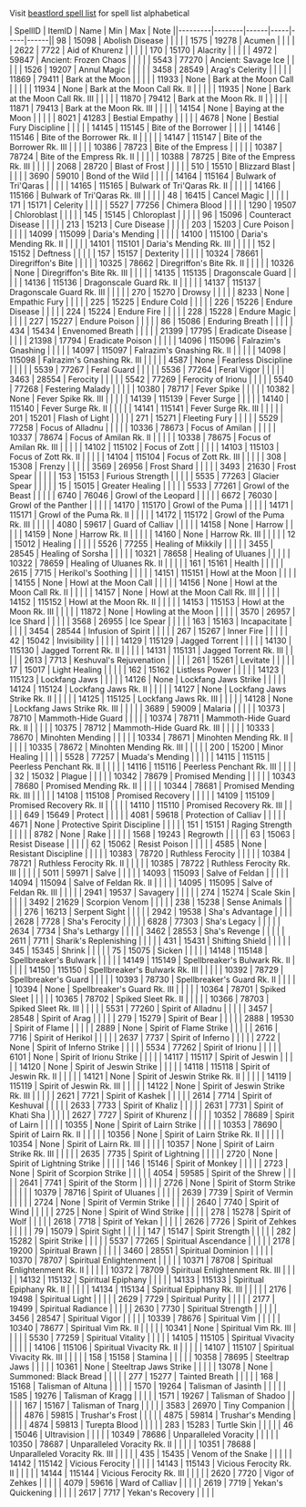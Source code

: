 Visit [beastlord spell list](http://mqemulator.net/spells.php?name=&class=8&minlevel=&maxlevel=&spelleffect=&isearch=Search) for spell list alphabetical


| SpellID | ItemID | Name | Min | Max | Note ||---------|--------|------|-----|-----|------|| 98 | 15098 | Abolish Disease | | | |
| 1575 | 19278 | Acumen | | | |
| 2622 | 7722 | Aid of Khurenz | | | |
| 170 | 15170 | Alacrity | | | |
| 4972 | 59847 | Ancient: Frozen Chaos | | | |
| 5543 | 77270 | Ancient: Savage Ice | | | |
| 1526 | 19207 | Annul Magic | | | |
| 3458 | 28549 | Arag's Celerity | | | |
| 11869 | 79411 | Bark at the Moon | | | |
| 11933 | None | Bark at the Moon Call | | | |
| 11934 | None | Bark at the Moon Call Rk. II | | | |
| 11935 | None | Bark at the Moon Call Rk. III | | | |
| 11870 | 79412 | Bark at the Moon Rk. II | | | |
| 11871 | 79413 | Bark at the Moon Rk. III | | | |
| 14154 | None | Baying at the Moon | | | |
| 8021 | 41283 | Bestial Empathy | | | |
| 4678 | None | Bestial Fury Discipline | | | |
| 14145 | 115145 | Bite of the Borrower | | | |
| 14146 | 115146 | Bite of the Borrower Rk. II | | | |
| 14147 | 115147 | Bite of the Borrower Rk. III | | | |
| 10386 | 78723 | Bite of the Empress | | | |
| 10387 | 78724 | Bite of the Empress Rk. II | | | |
| 10388 | 78725 | Bite of the Empress Rk. III | | | |
| 2068 | 28720 | Blast of Frost | | | |
| 510 | 15510 | Blizzard Blast | | | |
| 3690 | 59010 | Bond of the Wild | | | |
| 14164 | 115164 | Bulwark of Tri'Qaras | | | |
| 14165 | 115165 | Bulwark of Tri'Qaras Rk. II | | | |
| 14166 | 115166 | Bulwark of Tri'Qaras Rk. III | | | |
| 48 | 16415 | Cancel Magic | | | |
| 171 | 15171 | Celerity | | | |
| 5527 | 77256 | Chimera Blood | | | |
| 1290 | 19507 | Chloroblast | | | |
| 145 | 15145 | Chloroplast | | | |
| 96 | 15096 | Counteract Disease | | | |
| 213 | 15213 | Cure Disease | | | |
| 203 | 15203 | Cure Poison | | | |
| 14099 | 115099 | Daria's Mending | | | |
| 14100 | 115100 | Daria's Mending Rk. II | | | |
| 14101 | 115101 | Daria's Mending Rk. III | | | |
| 152 | 15152 | Deftness | | | |
| 157 | 15157 | Dexterity | | | |
| 10324 | 78661 | Diregriffon's Bite | | | |
| 10325 | 78662 | Diregriffon's Bite Rk. II | | | |
| 10326 | None | Diregriffon's Bite Rk. III | | | |
| 14135 | 115135 | Dragonscale Guard | | | |
| 14136 | 115136 | Dragonscale Guard Rk. II | | | |
| 14137 | 115137 | Dragonscale Guard Rk. III | | | |
| 270 | 15270 | Drowsy | | | |
| 8233 | None | Empathic Fury | | | |
| 225 | 15225 | Endure Cold | | | |
| 226 | 15226 | Endure Disease | | | |
| 224 | 15224 | Endure Fire | | | |
| 228 | 15228 | Endure Magic | | | |
| 227 | 15227 | Endure Poison | | | |
| 86 | 15086 | Enduring Breath | | | |
| 434 | 15434 | Envenomed Breath | | | |
| 21399 | 17795 | Eradicate Disease | | | |
| 21398 | 17794 | Eradicate Poison | | | |
| 14096 | 115096 | Falrazim's Gnashing | | | |
| 14097 | 115097 | Falrazim's Gnashing Rk. II | | | |
| 14098 | 115098 | Falrazim's Gnashing Rk. III | | | |
| 4587 | None | Fearless Discipline | | | |
| 5539 | 77267 | Feral Guard | | | |
| 5536 | 77264 | Feral Vigor | | | |
| 3463 | 28554 | Ferocity | | | |
| 5542 | 77269 | Ferocity of Irionu | | | |
| 5540 | 77268 | Festering Malady | | | |
| 10380 | 78717 | Fever Spike | | | |
| 10382 | None | Fever Spike Rk. III | | | |
| 14139 | 115139 | Fever Surge | | | |
| 14140 | 115140 | Fever Surge Rk. II | | | |
| 14141 | 115141 | Fever Surge Rk. III | | | |
| 201 | 15201 | Flash of Light | | | |
| 271 | 15271 | Fleeting Fury | | | |
| 5529 | 77258 | Focus of Alladnu | | | |
| 10336 | 78673 | Focus of Amilan | | | |
| 10337 | 78674 | Focus of Amilan Rk. II | | | |
| 10338 | 78675 | Focus of Amilan Rk. III | | | |
| 14102 | 115102 | Focus of Zott | | | |
| 14103 | 115103 | Focus of Zott Rk. II | | | |
| 14104 | 115104 | Focus of Zott Rk. III | | | |
| 308 | 15308 | Frenzy | | | |
| 3569 | 26956 | Frost Shard | | | |
| 3493 | 21630 | Frost Spear | | | |
| 153 | 15153 | Furious Strength | | | |
| 5535 | 77263 | Glacier Spear | | | |
| 15 | 15015 | Greater Healing | | | |
| 5533 | 77261 | Growl of the Beast | | | |
| 6740 | 76046 | Growl of the Leopard | | | |
| 6672 | 76030 | Growl of the Panther | | | |
| 14170 | 115170 | Growl of the Puma | | | |
| 14171 | 115171 | Growl of the Puma Rk. II | | | |
| 14172 | 115172 | Growl of the Puma Rk. III | | | |
| 4080 | 59617 | Guard of Calliav | | | |
| 14158 | None | Harrow | | | |
| 14159 | None | Harrow Rk. II | | | |
| 14160 | None | Harrow Rk. III | | | |
| 12 | 15012 | Healing | | | |
| 5526 | 77255 | Healing of Mikkily | | | |
| 3455 | 28545 | Healing of Sorsha | | | |
| 10321 | 78658 | Healing of Uluanes | | | |
| 10322 | 78659 | Healing of Uluanes Rk. II | | | |
| 161 | 15161 | Health | | | |
| 2615 | 7715 | Herikol's Soothing | | | |
| 14151 | 115151 | Howl at the Moon | | | |
| 14155 | None | Howl at the Moon Call | | | |
| 14156 | None | Howl at the Moon Call Rk. II | | | |
| 14157 | None | Howl at the Moon Call Rk. III | | | |
| 14152 | 115152 | Howl at the Moon Rk. II | | | |
| 14153 | 115153 | Howl at the Moon Rk. III | | | |
| 11872 | None | Howling at the Moon | | | |
| 3570 | 26957 | Ice Shard | | | |
| 3568 | 26955 | Ice Spear | | | |
| 163 | 15163 | Incapacitate | | | |
| 3454 | 28544 | Infusion of Spirit | | | |
| 267 | 15267 | Inner Fire | | | |
| 42 | 15042 | Invisibility | | | |
| 14129 | 115129 | Jagged Torrent | | | |
| 14130 | 115130 | Jagged Torrent Rk. II | | | |
| 14131 | 115131 | Jagged Torrent Rk. III | | | |
| 2613 | 7713 | Keshuval's Rejuvenation | | | |
| 261 | 15261 | Levitate | | | |
| 17 | 15017 | Light Healing | | | |
| 162 | 15162 | Listless Power | | | |
| 14123 | 115123 | Lockfang Jaws | | | |
| 14126 | None | Lockfang Jaws Strike | | | |
| 14124 | 115124 | Lockfang Jaws Rk. II | | | |
| 14127 | None | Lockfang Jaws Strike Rk. II | | | |
| 14125 | 115125 | Lockfang Jaws Rk. III | | | |
| 14128 | None | Lockfang Jaws Strike Rk. III | | | |
| 3689 | 59009 | Malaria | | | |
| 10373 | 78710 | Mammoth-Hide Guard | | | |
| 10374 | 78711 | Mammoth-Hide Guard Rk. II | | | |
| 10375 | 78712 | Mammoth-Hide Guard Rk. III | | | |
| 10333 | 78670 | Minohten Mending | | | |
| 10334 | 78671 | Minohten Mending Rk. II | | | |
| 10335 | 78672 | Minohten Mending Rk. III | | | |
| 200 | 15200 | Minor Healing | | | |
| 5528 | 77257 | Muada's Mending | | | |
| 14115 | 115115 | Peerless Penchant Rk. II | | | |
| 14116 | 115116 | Peerless Penchant Rk. III | | | |
| 32 | 15032 | Plague | | | |
| 10342 | 78679 | Promised Mending | | | |
| 10343 | 78680 | Promised Mending Rk. II | | | |
| 10344 | 78681 | Promised Mending Rk. III | | | |
| 14108 | 115108 | Promised Recovery | | | |
| 14109 | 115109 | Promised Recovery Rk. II | | | |
| 14110 | 115110 | Promised Recovery Rk. III | | | |
| 649 | 15649 | Protect | | | |
| 4081 | 59618 | Protection of Calliav | | | |
| 4671 | None | Protective Spirit Discipline | | | |
| 151 | 15151 | Raging Strength | | | |
| 8782 | None | Rake | | | |
| 1568 | 19243 | Regrowth | | | |
| 63 | 15063 | Resist Disease | | | |
| 62 | 15062 | Resist Poison | | | |
| 4585 | None | Resistant Discipline | | | |
| 10383 | 78720 | Ruthless Ferocity | | | |
| 10384 | 78721 | Ruthless Ferocity Rk. II | | | |
| 10385 | 78722 | Ruthless Ferocity Rk. III | | | |
| 5011 | 59971 | Salve | | | |
| 14093 | 115093 | Salve of Feldan | | | |
| 14094 | 115094 | Salve of Feldan Rk. II | | | |
| 14095 | 115095 | Salve of Feldan Rk. III | | | |
| 2941 | 19537 | Savagery | | | |
| 274 | 15274 | Scale Skin | | | |
| 3492 | 21629 | Scorpion Venom | | | |
| 238 | 15238 | Sense Animals | | | |
| 276 | 16213 | Serpent Sight | | | |
| 2942 | 19538 | Sha's Advantage | | | |
| 2628 | 7728 | Sha's Ferocity | | | |
| 6828 | 77303 | Sha's Legacy | | | |
| 2634 | 7734 | Sha's Lethargy | | | |
| 3462 | 28553 | Sha's Revenge | | | |
| 2611 | 7711 | Sharik's Replenishing | | | |
| 431 | 15431 | Shifting Shield | | | |
| 345 | 15345 | Shrink | | | |
| 75 | 15075 | Sicken | | | |
| 14148 | 115148 | Spellbreaker's Bulwark | | | |
| 14149 | 115149 | Spellbreaker's Bulwark Rk. II | | | |
| 14150 | 115150 | Spellbreaker's Bulwark Rk. III | | | |
| 10392 | 78729 | Spellbreaker's Guard | | | |
| 10393 | 78730 | Spellbreaker's Guard Rk. II | | | |
| 10394 | None | Spellbreaker's Guard Rk. III | | | |
| 10364 | 78701 | Spiked Sleet | | | |
| 10365 | 78702 | Spiked Sleet Rk. II | | | |
| 10366 | 78703 | Spiked Sleet Rk. III | | | |
| 5531 | 77260 | Spirit of Alladnu | | | |
| 3457 | 28548 | Spirit of Arag | | | |
| 279 | 15279 | Spirit of Bear | | | |
| 2888 | 19530 | Spirit of Flame | | | |
| 2889 | None | Spirit of Flame Strike | | | |
| 2616 | 7716 | Spirit of Herikol | | | |
| 2637 | 7737 | Spirit of Inferno | | | |
| 2722 | None | Spirit of Inferno Strike | | | |
| 5534 | 77262 | Spirit of Irionu | | | |
| 6101 | None | Spirit of Irionu Strike | | | |
| 14117 | 115117 | Spirit of Jeswin | | | |
| 14120 | None | Spirit of Jeswin Strike | | | |
| 14118 | 115118 | Spirit of Jeswin Rk. II | | | |
| 14121 | None | Spirit of Jeswin Strike Rk. II | | | |
| 14119 | 115119 | Spirit of Jeswin Rk. III | | | |
| 14122 | None | Spirit of Jeswin Strike Rk. III | | | |
| 2621 | 7721 | Spirit of Kashek | | | |
| 2614 | 7714 | Spirit of Keshuval | | | |
| 2633 | 7733 | Spirit of Khaliz | | | |
| 2631 | 7731 | Spirit of Khati Sha | | | |
| 2627 | 7727 | Spirit of Khurenz | | | |
| 10352 | 78689 | Spirit of Lairn | | | |
| 10355 | None | Spirit of Lairn Strike | | | |
| 10353 | 78690 | Spirit of Lairn Rk. II | | | |
| 10356 | None | Spirit of Lairn Strike Rk. II | | | |
| 10354 | None | Spirit of Lairn Rk. III | | | |
| 10357 | None | Spirit of Lairn Strike Rk. III | | | |
| 2635 | 7735 | Spirit of Lightning | | | |
| 2720 | None | Spirit of Lightning Strike | | | |
| 146 | 15146 | Spirit of Monkey | | | |
| 2723 | None | Spirit of Scorpion Strike | | | |
| 4054 | 59585 | Spirit of the Shrew | | | |
| 2641 | 7741 | Spirit of the Storm | | | |
| 2726 | None | Spirit of Storm Strike | | | |
| 10379 | 78716 | Spirit of Uluanes | | | |
| 2639 | 7739 | Spirit of Vermin | | | |
| 2724 | None | Spirit of Vermin Strike | | | |
| 2640 | 7740 | Spirit of Wind | | | |
| 2725 | None | Spirit of Wind Strike | | | |
| 278 | 15278 | Spirit of Wolf | | | |
| 2618 | 7718 | Spirit of Yekan | | | |
| 2626 | 7726 | Spirit of Zehkes | | | |
| 79 | 15079 | Spirit Sight | | | |
| 147 | 15147 | Spirit Strength | | | |
| 282 | 15282 | Spirit Strike | | | |
| 5537 | 77265 | Spiritual Ascendance | | | |
| 2178 | 19200 | Spiritual Brawn | | | |
| 3460 | 28551 | Spiritual Dominion | | | |
| 10370 | 78707 | Spiritual Enlightenment | | | |
| 10371 | 78708 | Spiritual Enlightenment Rk. II | | | |
| 10372 | 78709 | Spiritual Enlightenment Rk. III | | | |
| 14132 | 115132 | Spiritual Epiphany | | | |
| 14133 | 115133 | Spiritual Epiphany Rk. II | | | |
| 14134 | 115134 | Spiritual Epiphany Rk. III | | | |
| 2176 | 19498 | Spiritual Light | | | |
| 2629 | 7729 | Spiritual Purity | | | |
| 2177 | 19499 | Spiritual Radiance | | | |
| 2630 | 7730 | Spiritual Strength | | | |
| 3456 | 28547 | Spiritual Vigor | | | |
| 10339 | 78676 | Spiritual Vim | | | |
| 10340 | 78677 | Spiritual Vim Rk. II | | | |
| 10341 | None | Spiritual Vim Rk. III | | | |
| 5530 | 77259 | Spiritual Vitality | | | |
| 14105 | 115105 | Spiritual Vivacity | | | |
| 14106 | 115106 | Spiritual Vivacity Rk. II | | | |
| 14107 | 115107 | Spiritual Vivacity Rk. III | | | |
| 158 | 15158 | Stamina | | | |
| 10358 | 78695 | Steeltrap Jaws | | | |
| 10361 | None | Steeltrap Jaws Strike | | | |
| 13078 | None | Summoned: Black Bread | | | |
| 277 | 15277 | Tainted Breath | | | |
| 168 | 15168 | Talisman of Altuna | | | |
| 1570 | 19264 | Talisman of Jasinth | | | |
| 1585 | 19276 | Talisman of Kragg | | | |
| 1571 | 19267 | Talisman of Shadoo | | | |
| 167 | 15167 | Talisman of Tnarg | | | |
| 3583 | 26970 | Tiny Companion | | | |
| 4876 | 59815 | Trushar's Frost | | | |
| 4875 | 59814 | Trushar's Mending | | | |
| 4874 | 59813 | Turepta Blood | | | |
| 283 | 15283 | Turtle Skin | | | |
| 46 | 15046 | Ultravision | | | |
| 10349 | 78686 | Unparalleled Voracity | | | |
| 10350 | 78687 | Unparalleled Voracity Rk. II | | | |
| 10351 | 78688 | Unparalleled Voracity Rk. III | | | |
| 435 | 15435 | Venom of the Snake | | | |
| 14142 | 115142 | Vicious Ferocity | | | |
| 14143 | 115143 | Vicious Ferocity Rk. II | | | |
| 14144 | 115144 | Vicious Ferocity Rk. III | | | |
| 2620 | 7720 | Vigor of Zehkes | | | |
| 4079 | 59616 | Ward of Calliav | | | |
| 2619 | 7719 | Yekan's Quickening | | | |
| 2617 | 7717 | Yekan's Recovery | | | |
